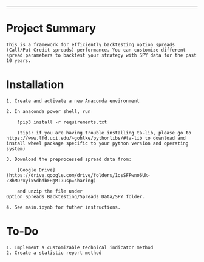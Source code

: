
---

# Project Summary

    This is a framework for efficiently backtesting option spreads (Call/Put Credit spreads) performance. You can customize different spread parameters to backtest your strategy with SPY data for the past 10 years.

# Installation 
    1. Create and activate a new Anaconda environment

    2. In anaconda power shell, run
   
        !pip3 install -r requirements.txt

        (tips: if you are having trouble installing ta-lib, please go to https://www.lfd.uci.edu/~gohlke/pythonlibs/#ta-lib to download and install wheel package specific to your python version and operating system)
   
    3. Download the preprocessed spread data from: 
   
        [Google Drive](https://drive.google.com/drive/folders/1osSFFwno6Uk-Z3hMDrxyix5dbdbFHgMI?usp=sharing) 
        
        and unzip the file under Option_Spreads_Backtesting/Spreads_Data/SPY folder.

    4. See main.ipynb for futher instructions.

# To-Do
    1. Implement a customizable technical indicator method
    2. Create a statistic report method
